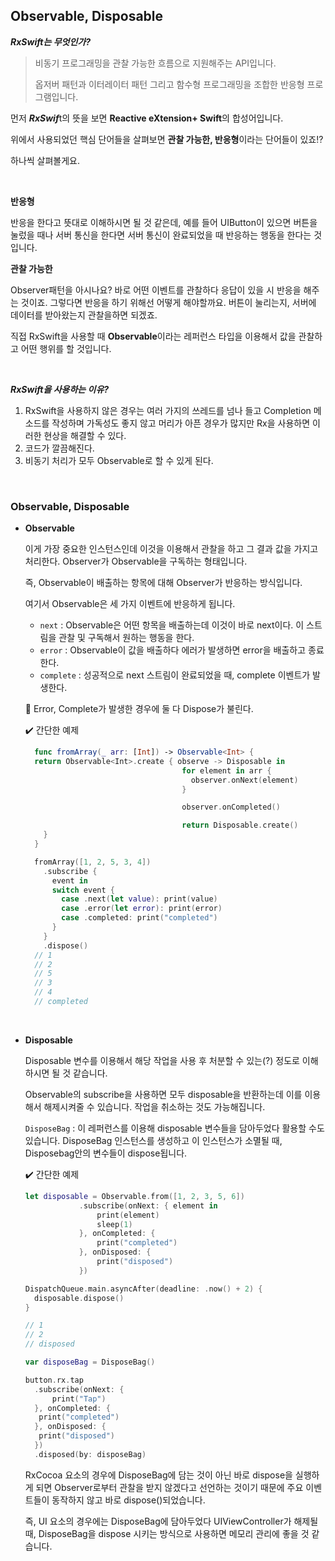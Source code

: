 ## Observable, Disposable

***RxSwift는 무엇인가?***

> 비동기 프로그래밍을 관찰 가능한 흐름으로 지원해주는 API입니다.
>
> 옵저버 패턴과 이터레이터 패턴 그리고 함수형 프로그래밍을 조합한 반응형 프로그램입니다.

먼저 ***RxSwif***t의 뜻을 보면 **Reactive eXtension+ Swift**의 합성어입니다.

위에서 사용되었던 핵심 단어들을 살펴보면 **관찰 가능한, 반응형**이라는 단어들이 있죠⁉️

하나씩 살펴볼게요.

<br>

**반응형**

반응을 한다고 뜻대로 이해하시면 될 것 같은데, 예를 들어 UIButton이 있으면 버튼을 눌렀을 때나 서버 통신을 한다면 서버 통신이 완료되었을 때 반응하는 행동을 한다는 것입니다.

**관찰 가능한**

Observer패턴을 아시나요? 바로 어떤 이벤트를 관찰하다 응답이 있을 시 반응을 해주는 것이죠. 그렇다면 반응을 하기 위해선 어떻게 해야할까요. 버튼이 눌리는지, 서버에 데이터를 받아왔는지 관찰을하면 되겠죠.

직접 RxSwift을 사용할 때 **Observable**이라는 레퍼런스 타입을 이용해서 값을 관찰하고 어떤 행위를 할 것입니다.

<br>

***RxSwift을 사용하는 이유?***

1. RxSwift을 사용하지 않은 경우는 여러 가지의 쓰레드를 넘나 들고 Completion 메소드를 작성하며 가독성도 좋지 않고 머리가 아픈 경우가 많지만 Rx을 사용하면 이러한 현상을 해결할 수 있다.
2. 코드가 깔끔해진다.
3. 비동기 처리가 모두 Observable로 할 수 있게 된다.

<br>

### Observable, Disposable

* **Observable**

  이게 가장 중요한 인스턴스인데 이것을 이용해서 관찰을 하고 그 결과 값을 가지고 처리한다. Observer가 Observable을 구독하는 형태입니다.

  즉, Observable이 배출하는 항목에 대해 Observer가 반응하는 방식입니다.

  여기서 Observable은 세 가지 이벤트에 반응하게 됩니다.

  * `next` :  Observable은 어떤 항목을 배출하는데 이것이 바로 next이다. 이 스트림을 관찰 및 구독해서 원하는 행동을 한다.
  * `error` : Observable이 값을 배출하다 에러가 발생하면 error을 배출하고 종료한다.
  * `complete` : 성공적으로 next 스트림이 완료되었을 때, complete 이벤트가 발생한다.
  
  🔴 Error, Complete가 발생한 경우에 둘 다 Dispose가 불린다.
  <br>
  
  ✔️ 간단한 예제

  ```swift
    func fromArray(_ arr: [Int]) -> Observable<Int> {
    return Observable<Int>.create { observe -> Disposable in
                                     for element in arr {
                                       observer.onNext(element)
                                     }

                                     observer.onCompleted()

                                     return Disposable.create()
      }
    }

    fromArray([1, 2, 5, 3, 4])
      .subscribe { 
        event in
        switch event {
          case .next(let value): print(value)
          case .error(let error): print(error)
          case .completed: print("completed")
        }
      }
      .dispose()
    // 1
    // 2
    // 5
    // 3
    // 4
    // completed
    ```

<br>

* **Disposable**

  Disposable 변수를 이용해서 해당 작업을 사용 후 처분할 수 있는(?) 정도로 이해하시면 될 것 같습니다. 
  
  Observable의 subscribe을 사용하면 모두 disposable을 반환하는데 이를 이용해서 해제시켜줄 수 있습니다. 작업을 취소하는 것도 가능해집니다.
  
  `DisposeBag` : 이 레퍼런스를 이용해 disposable 변수들을 담아두었다 활용할 수도 있습니다. DisposeBag 인스턴스를 생성하고 이 인스턴스가 소멸될 때, Disposebag안의 변수들이 dispose됩니다.
  <br>
  
  ✔️ 간단한 예제
  
  ```swift
  let disposable = Observable.from([1, 2, 3, 5, 6])
              .subscribe(onNext: { element in
                  print(element)
                  sleep(1)
              }, onCompleted: {
                  print("completed")
              }, onDisposed: {
                  print("disposed")
              })
  
  DispatchQueue.main.asyncAfter(deadline: .now() + 2) {
    disposable.dispose()
  }
  
  // 1
  // 2
  // disposed
  
  var disposeBag = DisposeBag()
  
  button.rx.tap
  	.subscribe(onNext: {
    	print("Tap")
  	}, onCompleted: {
   	 print("completed")
  	}, onDisposed: {
   	 print("disposed")
  	})
  	.disposed(by: disposeBag)
  ```
  
  RxCocoa 요소의 경우에 DisposeBag에 담는 것이 아닌 바로 dispose을 실행하게 되면 Observer로부터 관찰을 받지 않겠다고 선언하는 것이기 때문에 주요 이벤트들이 동작하지 않고 바로 dispose()되었습니다.
  
  즉, UI 요소의 경우에는 DisposeBag에 담아두었다 UIViewController가 해제될 때, DisposeBag을 dispose 시키는 방식으로 사용하면 메모리 관리에 좋을 것 같습니다.
